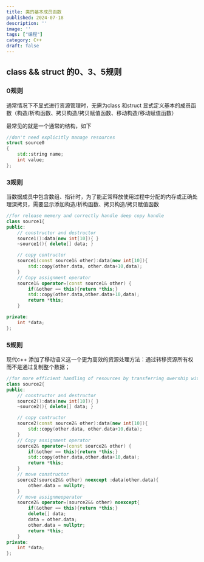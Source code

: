 ```yaml
---
title: 类的基本成员函数
published: 2024-07-18
description: ''
image: ''
tags: ["编程"]
category: C++
draft: false 
---
```

## class && struct 的0、3、5规则

### 0规则

通常情况下不显式进行资源管理时，无需为class 和struct 显式定义基本的成员函数（构造/析构函数、拷贝构造/拷贝赋值函数、移动构造/移动赋值函数）

最常见的就是一个通常的结构，如下

```c++
//don't need explicitly manage resources
struct source0
{
    std::string name;
    int value;
};
```

### 3规则

当数据成员中包含数组、指针时，为了能正常释放使用过程中分配的内存或正确处理深拷贝，需要显示添加构造/析构函数、拷贝构造/拷贝赋值函数

```c++
//for release memery and correctly handle deep copy handle
class source1{
public:
    // constructor and destructor
    source1():data(new int[10]){ }
    ~source1(){ delete[] data; }

    // copy contructor
    source1(const source1& other):data(new int[10]){
        std::copy(other.data, other.data+10,data);
    }
    // Copy assignment operator
    source1& operator=(const source1& other) {
        if(&other == this){return *this;}
        std::copy(other.data,other.data+10,data);
        return *this;
    }

private:
    int *data;
};
```

### 5规则

现代c++ 添加了移动语义这一个更为高效的资源处理方法：通过转移资源所有权而不是通过复制整个数据；

```c++
//for more efficient handling of resources by transferring owership without necessarily copy all the data
class source2{
public:
    // constructor and destructor
    source2():data(new int[10]){ }
    ~source2(){ delete[] data; }

    // copy contructor
    source2(const source2& other):data(new int[10]){
        std::copy(other.data, other.data+10,data);
    }
    // Copy assignment operator
    source2& operator=(const source2& other) {
        if(&other == this){return *this;}
        std::copy(other.data,other.data+10,data);
        return *this;
    }
    // move constructor
    source2(source2&& other) noexcept :data(other.data){
        other.data = nullptr;
    }
    // move assignmeoperator
    source2& operator=(source2&& other) noexcept{
        if(&other == this){return *this;}
        delete[] data;
        data = other.data;
        other.data = nullptr;
        return *this;
    }
private:
    int *data;
};
```

